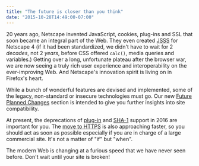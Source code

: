 ```yaml
---
title: "The future is closer than you think"
date: "2015-10-28T14:49:00-07:00"
---
```

20 years ago, Netscape invented JavaScript, cookies, plug-ins and SSL that soon became an integral part of the Web. They even created [JSSS](http://www.w3.org/Submission/1996/1/WD-jsss-960822) for Netscape 4 (if it had been standardized, we didn't have to wait for 2 *decades*, not 2 *years*, before CSS offered `calc()`, media queries and variables.) Getting over a long, unfortunate plateau after the browser war, we are now seeing a truly rich user experience and interoperability on the ever-improving Web. And Netscape's innovation spirit is living on in Firefox's heart.

While a bunch of wonderful features are devised and implemented, some of the legacy, non-standard or insecure technologies must go. Our new [Future Planned Changes](https://www.fxsitecompat.com/en-US/versions/future/) section is intended to give you further insights into site compatibility.

At present, the deprecations of [plug-in](https://www.fxsitecompat.com/en-US/docs/2015/plug-in-support-will-be-dropped-by-the-end-of-2016-except-flash/) and [SHA-1](https://www.fxsitecompat.com/en-US/docs/2015/sha-1-certificate-support-will-be-disabled-as-early-as-july-2016/) support in 2016 are important for you. The [move to HTTPS](https://www.fxsitecompat.com/en-US/docs/2015/insecure-http-will-be-deprecated/) is also approaching faster, so you should act as soon as possible especially if you are in charge of a large commercial site. It's not a matter of "if" but "when".

The modern Web is changing at a furious speed that we have never seen before. Don't wait until your site is broken!
